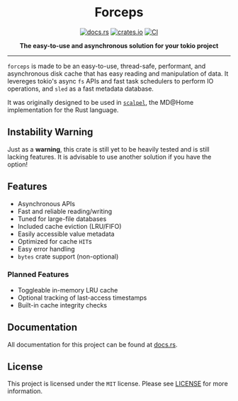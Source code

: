 <div align="center">

# Forceps
[![docs.rs][docs-rs-badge]][docs-rs-url]
[![crates.io][crates-badge]][crates-url]
[![CI][ci-badge]][ci-url]

**The easy-to-use and asynchronous solution for your tokio project**

[docs-rs-badge]: https://docs.rs/forceps/badge.svg
[docs-rs-url]: https://docs.rs/forceps/*/forceps
[crates-badge]: https://img.shields.io/crates/v/forceps.svg
[crates-url]: https://crates.io/crates/forceps
[ci-badge]: https://github.com/blockba5her/forceps/actions/workflows/ci.yml/badge.svg
[ci-url]: https://github.com/blockba5her/forceps/actions/workflows/ci.yml

</div>

---

`forceps` is made to be an easy-to-use, thread-safe, performant, and asynchronous disk cache
that has easy reading and manipulation of data. It levereges tokio's async `fs` APIs
and fast task schedulers to perform IO operations, and `sled` as a fast metadata database.

It was originally designed to be used in [`scalpel`](https://github.com/blockba5her/scalpel),
the MD@Home implementation for the Rust language.

## Instability Warning

Just as a **warning**, this crate is still yet to be heavily tested and is still lacking features.
It is advisable to use another solution if you have the option!

## Features

- Asynchronous APIs
- Fast and reliable reading/writing
- Tuned for large-file databases
- Included cache eviction (LRU/FIFO)
- Easily accessible value metadata
- Optimized for cache `HIT`s
- Easy error handling
- `bytes` crate support (non-optional)

### Planned Features

- Toggleable in-memory LRU cache
- Optional tracking of last-access timestamps
- Built-in cache integrity checks

## Documentation

All documentation for this project can be found at [docs.rs](https://docs.rs/forceps/*/forceps).

## License

This project is licensed under the `MIT` license. Please see
[LICENSE](https://github.com/blockba5her/forceps/blob/main/LICENSE) for more information.
